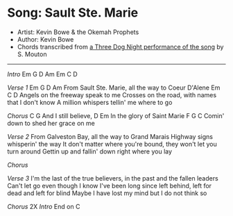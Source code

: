 # Song: Sault Ste. Marie
* Artist: Kevin Bowe & the Okemah Prophets
* Author: Kevin Bowe
* Chords transcribed from [a Three Dog Night performance of the song](https://www.youtube.com/watch?v=w8Ar5PRSG9Y) by S. Mouton
*****

*Intro*
Em G D Am
Em C D

*Verse 1*
Em G D Am
From Sault Ste. Marie, all the way to Coeur D'Alene
Em C D
Angels on the freeway speak to me
Crosses on the road, with names that I don't know
A million whispers tellin' me where to go

*Chorus*
C G
And I still believe,
D Em
In the glory of Saint Marie
F G C
Comin' down to shed her grace on me

*Verse 2*
From Galveston Bay, all the way to Grand Marais
Highway signs whisperin' the way
It don't matter where you're bound, they won't let you turn around
Gettin up and fallin' down right where you lay

*Chorus*

*Verse 3*
I'm the last of the true believers, in the past and the fallen leaders
Can't let go even though I know
I've been long since left behind, left for dead and left for blind
Maybe I have lost my mind but I do not think so

*Chorus* 2X
*Intro*
End on C
